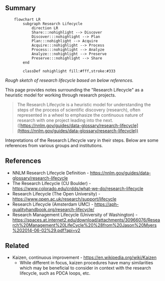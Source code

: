 

## Summary

```mermaid
    flowchart LR
        subgraph Research Lifecycle
            direction LR
            Share:::nohighlight --> Discover
            Discover:::nohighlight --> Plan
            Plan:::nohighlight --> Acquire
            Acquire:::nohighlight --> Process
            Process:::nohighlight --> Analyze
            Analyze:::nohighlight --> Preserve
            Preserve:::nohighlight --> Share
        end
        
        classDef nohighlight fill:#fff,stroke:#333
```

_Rough sketch of research lifecycle based on below references._

This page provides notes surrounding the "Research Lifecycle" as a heuristic model for working through research projects.

> The Research Lifecycle is a heuristic model for understanding the steps of the process of scientific discovery (research), often represented in a wheel to emphasize the continuous nature of research with one project leading into the next.
([https://nnlm.gov/guides/data-glossary/research-lifecycle](https://nnlm.gov/guides/data-glossary/research-lifecycle))

Intepretations of the Research Lifecycle vary in their steps. Below are some references from various groups and institutions.

## References

- NNLM Research Lifecycle Definition - <https://nnlm.gov/guides/data-glossary/research-lifecycle>
- The Research Lifecycle (CU Boulder) - <https://www.colorado.edu/crdds/what-we-do/research-lifecycle>
- Research Lifecycle (The Open University) - <https://www.open.ac.uk/research/support/lifecycle>
- Research Lifecycle (Amsterdam UMC) - <https://aph-qualityhandbook.org/research-lifecycle/>
- Research Management Lifecycle (University of Washington) - <https://spaces.at.internet2.edu/download/attachments/30966076/Research%20Management%20LifeCycle%20%28from%20Jason%20Myers%202014-06-02%29.pdf?api=v2>

## Related

- Kaizen, continuous improvement - <https://en.wikipedia.org/wiki/Kaizen>
  - While different in focus, kaizen procedures have many similarities which may be beneficial to consider in context with the research lifecycle, such as PDCA loops, etc.
